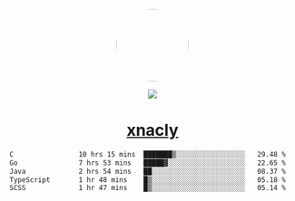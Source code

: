 <p align="center">
  <img style="border-radius: 100px" width="128" height="128" src="https://avatars.githubusercontent.com/u/47723417?v=4"/>
</p>
<p align="center">
  <img src="https://komarev.com/ghpvc/?username=xnacly&&style=flat-square"/>
</p>

<h1 align="center"><a href="https://xnacly.me"> xnacly</a> </h1>

<!--START_SECTION:waka-->

```txt
C                10 hrs 15 mins  ███████▒░░░░░░░░░░░░░░░░░   29.48 %
Go               7 hrs 53 mins   █████▓░░░░░░░░░░░░░░░░░░░   22.65 %
Java             2 hrs 54 mins   ██░░░░░░░░░░░░░░░░░░░░░░░   08.37 %
TypeScript       1 hr 48 mins    █▒░░░░░░░░░░░░░░░░░░░░░░░   05.18 %
SCSS             1 hr 47 mins    █▒░░░░░░░░░░░░░░░░░░░░░░░   05.14 %
```

<!--END_SECTION:waka-->
